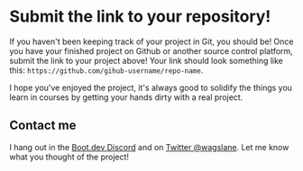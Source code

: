 # Submit the link to your repository!

If you haven't been keeping track of your project in Git, you should be! Once you have your finished project on Github or another source control platform, submit the link to your project above! Your link should look something like this: `https://github.com/gihub-username/repo-name`.

I hope you've enjoyed the project, it's always good to solidify the things you learn in courses by getting your hands dirty with a real project.

## Contact me

I hang out in the [Boot.dev Discord](https://discord.gg/EEkFwbv) and on [Twitter @wagslane](https://twitter.com/wagslane). Let me know what you thought of the project!
